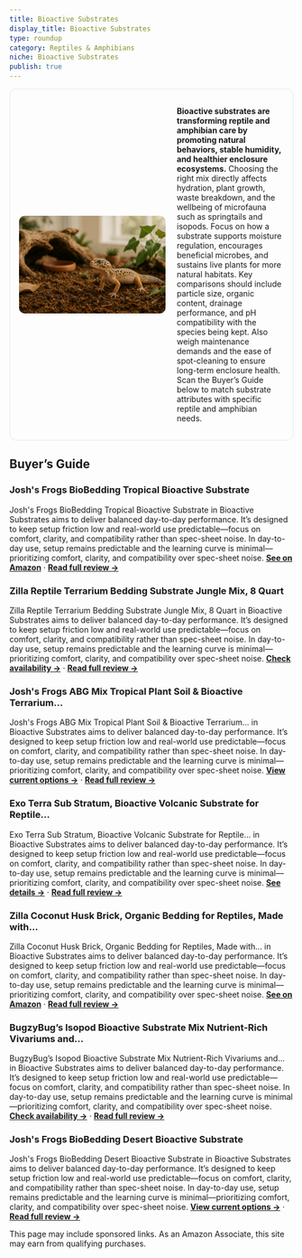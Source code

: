```yaml
---
title: Bioactive Substrates
display_title: Bioactive Substrates
type: roundup
category: Reptiles & Amphibians
niche: Bioactive Substrates
publish: true
---
```


<section class="hero-split" style="width:100%;box-sizing:border-box;border:1px solid #e5e7eb;border-radius:12px;padding:16px;display:grid;grid-template-columns:minmax(260px,40%) 1fr;gap:20px;align-items:center;"><figure style="margin:0;"><img src="/hero/roundups/reptiles-amphibians/bioactive-substrates.webp" alt="" style="width:100%;height:auto;display:block;border-radius:10px;"/></figure><div class="hero-copy" style="min-width:0;"><p><strong>Bioactive substrates are transforming reptile and amphibian care by promoting natural behaviors, stable humidity, and healthier enclosure ecosystems.</strong> Choosing the right mix directly affects hydration, plant growth, waste breakdown, and the wellbeing of microfauna such as springtails and isopods. Focus on how a substrate supports moisture regulation, encourages beneficial microbes, and sustains live plants for more natural habitats. Key comparisons should include particle size, organic content, drainage performance, and pH compatibility with the species being kept. Also weigh maintenance demands and the ease of spot-cleaning to ensure long-term enclosure health. Scan the Buyer’s Guide below to match substrate attributes with specific reptile and amphibian needs.</p></div></section>


<h2>Buyer’s Guide</h2>
<h3>Josh's Frogs BioBedding Tropical Bioactive Substrate</h3>
<p>Josh's Frogs BioBedding Tropical Bioactive Substrate in Bioactive Substrates aims to deliver balanced day-to-day performance. It’s designed to keep setup friction low and real-world use predictable&mdash;focus on comfort, clarity, and compatibility rather than spec-sheet noise. In day-to-day use, setup remains predictable and the learning curve is minimal&mdash;prioritizing comfort, clarity, and compatibility over spec-sheet noise. <a href="https://amzn.to/4q046bQ" target="_blank" rel="nofollow sponsored noopener noopener" target="_blank"><strong>See on Amazon</strong></a> · <a href="/reviews/josh-s-frogs-biobedding-tropical-bioactive-substrate-10-quarts-/"><strong>Read full review &rarr;</strong></a></p>
<h3>Zilla Reptile Terrarium Bedding Substrate Jungle Mix, 8 Quart</h3>
<p>Zilla Reptile Terrarium Bedding Substrate Jungle Mix, 8 Quart in Bioactive Substrates aims to deliver balanced day-to-day performance. It’s designed to keep setup friction low and real-world use predictable&mdash;focus on comfort, clarity, and compatibility rather than spec-sheet noise. In day-to-day use, setup remains predictable and the learning curve is minimal&mdash;prioritizing comfort, clarity, and compatibility over spec-sheet noise. <a href="https://amzn.to/4nAlhPt" target="_blank" rel="nofollow sponsored noopener noopener" target="_blank"><strong>Check availability &rarr;</strong></a> · <a href="/reviews/zilla-reptile-terrarium-bedding-substrate-jungle-mix-8-quart/"><strong>Read full review &rarr;</strong></a></p>
<h3>Josh's Frogs ABG Mix Tropical Plant Soil & Bioactive Terrarium…</h3>
<p>Josh's Frogs ABG Mix Tropical Plant Soil & Bioactive Terrarium… in Bioactive Substrates aims to deliver balanced day-to-day performance. It’s designed to keep setup friction low and real-world use predictable&mdash;focus on comfort, clarity, and compatibility rather than spec-sheet noise. In day-to-day use, setup remains predictable and the learning curve is minimal&mdash;prioritizing comfort, clarity, and compatibility over spec-sheet noise. <a href="https://amzn.to/4nCEyQl" target="_blank" rel="nofollow sponsored noopener noopener" target="_blank"><strong>View current options &rarr;</strong></a> · <a href="/reviews/josh-s-frogs-abg-mix-tropical-plant-soil-bioactive-terrarium-vivarium-s-3603dc3e/"><strong>Read full review &rarr;</strong></a></p>
<h3>Exo Terra Sub Stratum, Bioactive Volcanic Substrate for Reptile…</h3>
<p>Exo Terra Sub Stratum, Bioactive Volcanic Substrate for Reptile… in Bioactive Substrates aims to deliver balanced day-to-day performance. It’s designed to keep setup friction low and real-world use predictable&mdash;focus on comfort, clarity, and compatibility rather than spec-sheet noise. In day-to-day use, setup remains predictable and the learning curve is minimal&mdash;prioritizing comfort, clarity, and compatibility over spec-sheet noise. <a href="https://amzn.to/4nZHq9x" target="_blank" rel="nofollow sponsored noopener noopener" target="_blank"><strong>See details &rarr;</strong></a> · <a href="/reviews/exo-terra-sub-stratum-bioactive-volcanic-substrate-for-reptile-terrariu-aa008580/"><strong>Read full review &rarr;</strong></a></p>
<h3>Zilla Coconut Husk Brick, Organic Bedding for Reptiles, Made with…</h3>
<p>Zilla Coconut Husk Brick, Organic Bedding for Reptiles, Made with… in Bioactive Substrates aims to deliver balanced day-to-day performance. It’s designed to keep setup friction low and real-world use predictable&mdash;focus on comfort, clarity, and compatibility rather than spec-sheet noise. In day-to-day use, setup remains predictable and the learning curve is minimal&mdash;prioritizing comfort, clarity, and compatibility over spec-sheet noise. <a href="https://amzn.to/46C6Rsb" target="_blank" rel="nofollow sponsored noopener noopener" target="_blank"><strong>See on Amazon</strong></a> · <a href="/reviews/zilla-coconut-husk-brick-organic-bedding-for-reptiles-made-with-100-coc-d2991e23/"><strong>Read full review &rarr;</strong></a></p>
<h3>BugzyBug’s Isopod Bioactive Substrate Mix Nutrient-Rich Vivariums and…</h3>
<p>BugzyBug’s Isopod Bioactive Substrate Mix Nutrient-Rich Vivariums and… in Bioactive Substrates aims to deliver balanced day-to-day performance. It’s designed to keep setup friction low and real-world use predictable&mdash;focus on comfort, clarity, and compatibility rather than spec-sheet noise. In day-to-day use, setup remains predictable and the learning curve is minimal&mdash;prioritizing comfort, clarity, and compatibility over spec-sheet noise. <a href="https://amzn.to/4h3NifW" target="_blank" rel="nofollow sponsored noopener noopener" target="_blank"><strong>Check availability &rarr;</strong></a> · <a href="/reviews/bugzybug-s-isopod-bioactive-substrate-mix-nutrient-rich-vivariums-and-t-5122c7a6/"><strong>Read full review &rarr;</strong></a></p>
<h3>Josh's Frogs BioBedding Desert Bioactive Substrate</h3>
<p>Josh's Frogs BioBedding Desert Bioactive Substrate in Bioactive Substrates aims to deliver balanced day-to-day performance. It’s designed to keep setup friction low and real-world use predictable&mdash;focus on comfort, clarity, and compatibility rather than spec-sheet noise. In day-to-day use, setup remains predictable and the learning curve is minimal&mdash;prioritizing comfort, clarity, and compatibility over spec-sheet noise. <a href="https://amzn.to/4pSsOKY" target="_blank" rel="nofollow sponsored noopener noopener" target="_blank"><strong>View current options &rarr;</strong></a> · <a href="/reviews/josh-s-frogs-biobedding-desert-bioactive-substrate-10-quart-/"><strong>Read full review &rarr;</strong></a></p>
<aside class="disclosure">This page may include sponsored links. As an Amazon Associate, this site may earn from qualifying purchases.</aside>
